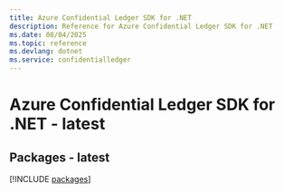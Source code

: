 ```yaml
---
title: Azure Confidential Ledger SDK for .NET
description: Reference for Azure Confidential Ledger SDK for .NET
ms.date: 08/04/2025
ms.topic: reference
ms.devlang: dotnet
ms.service: confidentialledger
---
```

# Azure Confidential Ledger SDK for .NET - latest
## Packages - latest
[!INCLUDE [packages](confidential-ledger-index.md)]